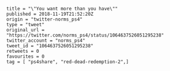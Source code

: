 ```
title = "\"You want more than you have\""
published = 2018-11-19T21:52:20Z
origin = "twitter-norms_ps4"
type = "tweet"
original_url = "https://twitter.com/norms_ps4/status/1064637526051295238"
twitter_account = "norms_ps4"
tweet_id = "1064637526051295238"
retweets = 0
favourites = 0
tag = [ "ps4share", "red-dead-redemption-2",]
```

<p class='image'><img src='https://mnf.m17s.net/2018/11/19/DsZaL4KWwAIdB_e.jpg' alt=''></p>

